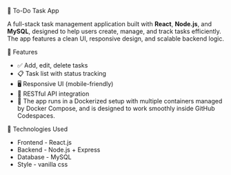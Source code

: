 📝 To-Do Task App

A full-stack task management application built with **React**, **Node.js**, and **MySQL**, designed to help users create, manage, and track tasks efficiently. The app features a clean UI, responsive design, and scalable backend logic.

 🚀 Features

- ✅ Add, edit, delete tasks
- 📋 Task list with status tracking
- 🖥️ Responsive UI (mobile-friendly)
- 🔗 RESTful API integration
- 🐳 The app runs in a Dockerized setup with multiple containers managed by Docker Compose, and is designed to work smoothly inside GitHub Codespaces.

🧰 Technologies Used

- Frontend - React.js
- Backend - Node.js + Express
- Database - MySQL
- Style - vanilla css 

